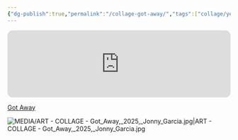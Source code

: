 ```yaml
---
{"dg-publish":true,"permalink":"/collage-got-away/","tags":["collage/year-2025","c/colour-blue","c/colour-red","c/colour-black","c/colour-purple","c/hand","c/face","c/man","c/rope","c/abstract","c/N/CL","c/colour-colorfull","collage/book/2025"],"created":"2025-07-25T11:06:23.203-04:00","updated":"2025-09-17T12:02:29.109-04:00"}
---
```



<iframe style="border-radius:12px" src="https://open.spotify.com/embed/track/2uUJUVoj4J6A0WW06DP4Vq?utm_source=generator&theme=0" width="100%" height="152" frameBorder="0" allowfullscreen="" allow="autoplay; clipboard-write; encrypted-media; fullscreen; picture-in-picture" loading="lazy"></iframe>

[Got Away](https://www.instagram.com/p/DMiP96zxcWp/?utm_source=ig_web_copy_link&igsh=MWVreXJ4cWFkenBzNg==)

![MEDIA/ART - COLLAGE - Got_Away,_2025,_Jonny_Garcia.jpg|ART - COLLAGE - Got_Away,_2025,_Jonny_Garcia.jpg](/img/user/MEDIA/ART%20-%20COLLAGE%20-%20Got_Away,_2025,_Jonny_Garcia.jpg)
